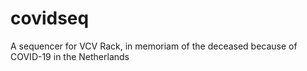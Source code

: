 # covidseq
A sequencer for VCV Rack, in memoriam of the deceased because of COVID-19 in the Netherlands
